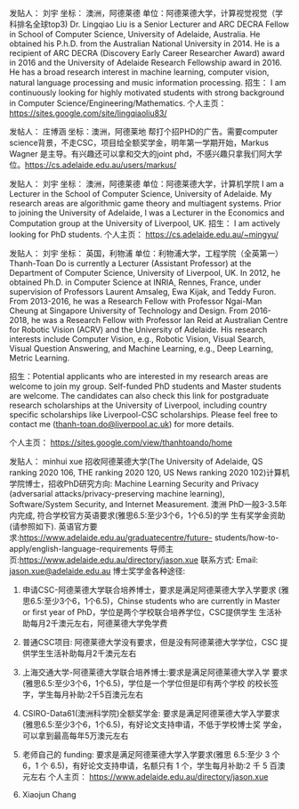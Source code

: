 发贴人： 刘宇
坐标： 澳洲，阿德莱德
单位：阿德莱德大学，计算视觉视觉（学科排名全球top3)
Dr. Lingqiao Liu is a Senior Lecturer and ARC DECRA Fellow in School of Computer Science, University of Adelaide, Australia. He obtained his P.h.D. from the Australian National University in 2014. He is a recipient of ARC DECRA (Discovery Early Career Researcher Award) award in 2016 and the University of Adelaide Research Fellowship award in 2016.  He has a broad research interest in machine learning, computer vision, natural language processing and music information processing.
招生： I am continuously looking for highly motivated students with strong background in Computer Science/Engineering/Mathematics.
个人主页：https://sites.google.com/site/lingqiaoliu83/

发帖人： 庄博涵
坐标：澳洲，阿德莱地
帮打个招PHD的广告。需要computer science背景，不走CSC，项目给全额奖学金，明年第一学期开始，Markus Wagner 是主导。有兴趣还可以拿和交大的joint phd，不感兴趣只拿我们阿大学位。https://cs.adelaide.edu.au/users/markus/


发贴人： 刘宇
坐标： 澳洲，阿德莱德
单位：阿德莱德大学，计算机学院
I am a Lecturer in the School of Computer Science, University of Adelaide. My research areas are algorithmic game theory and multiagent systems. Prior to joining the University of Adelaide, I was a Lecturer in the Economics and Computation group at the University of Liverpool, UK.
招生： I am actively looking for PhD students.
个人主页： https://cs.adelaide.edu.au/~mingyu/


发贴人： 刘宇
坐标： 英国，利物浦
单位：利物浦大学，工程学院（全英第一）
Thanh-Toan Do is currently a Lecturer (Assistant Professor) at the Department of Computer Science, University of Liverpool, UK. In 2012, he obtained Ph.D. in Computer Science at INRIA, Rennes, France, under supervision of Professors Laurent Amsaleg, Ewa Kijak, and Teddy Furon. From 2013-2016, he was a Research Fellow with Professor Ngai-Man Cheung at Singapore University of Technology and Design. From 2016-2018, he was a Research Fellow with Professor Ian Reid at Australian Centre for Robotic Vision (ACRV) and the University of Adelaide. His research interests include Computer Vision, e.g., Robotic Vision, Visual Search, Visual Question Answering, and Machine Learning, e.g., Deep Learning, Metric Learning. 

招生：Potential applicants who are interested in my research areas are welcome to join my group. Self-funded PhD students and Master students are welcome. The candidates can also check this link for postgraduate research scholarships at the University of Liverpool, including country specific scholarships like Liverpool-CSC scholarships. Please feel free to contact me (thanh-toan.do@liverpool.ac.uk) for more details.

个人主页： https://sites.google.com/view/thanhtoando/home


发贴人： minhui xue
招收阿德莱德大学(The University of Adelaide, QS ranking 2020 106, THE ranking 2020 120, US News ranking 2020 102)计算机学院博士，招收PhD研究方向: Machine Learning Security and Privacy (adversarial attacks/privacy-preserving machine learning), Software/System Security, and Internet Measurement. 澳洲 PhD一般3-3.5年内完成, 符合学校官方英语要求(雅思6.5:至少3个6，1个6.5)的学 生有奖学金资助(请参照如下).
英语官方要求:https://www.adelaide.edu.au/graduatecentre/future- students/how-to-apply/english-language-requirements 导师主页:https://www.adelaide.edu.au/directory/jason.xue 联系方式: Email: jason.xue@adelaide.edu.au
博士奖学金各种途径:
1. 申请CSC-阿德莱德大学联合培养博士，要求是满足阿德莱德大学入学要求
(雅思6.5:至少3个6，1个6.5)，Chinse students who are currently in Master or first year of PhD，学位是两个学校联合培养学位，CSC提供学生 生活补助每月2千澳元左右，阿德莱德大学免学费
2. 普通CSC项目: 阿德莱德大学没有要求，但是没有阿德莱德大学学位，CSC 提供学生生活补助每月2千澳元左右
3. 上海交通大学-阿德莱德大学联合培养博士:要求是满足阿德莱德大学入学 要求(雅思6.5:至少3个6，1个6.5)，学位是一个学位但是印有两个学校 的校长签字，学生每月补助:2千5百澳元左右
4. CSIRO-Data61(澳洲科学院)全额奖学金: 要求是满足阿德莱德大学入学要求
(雅思6.5:至少3个6，1个6.5)，有好论文支持申请，不低于学校博士奖
学金，可以拿到最高每年5万澳元左右
5. 老师自己的 funding: 要求是满足阿德莱德大学入学要求(雅思 6.5:至少 3
个 6，1 个 6.5)，有好论文支持申请，名额只有 1 个，学生每月补助:2 千 5 百澳元左右
个人主页： https://www.adelaide.edu.au/directory/jason.xue



2. Xiaojun Chang
